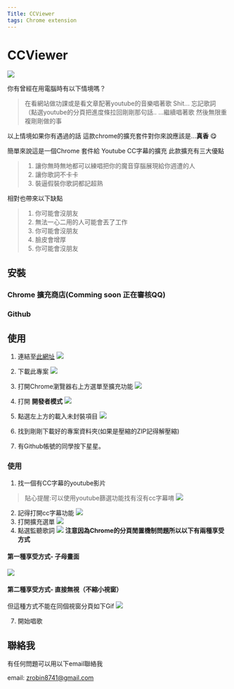 ```yaml
---
Title: CCViewer
tags: Chrome extension
---
```


# CCViewer
![](https://i.imgur.com/MnWUIu4.png)


你有曾經在用電腦時有以下情境嗎？

> 在看網站做功課或是看文章配著youtube的音樂唱著歌
> Shit... 忘記歌詞 （點選youtube的分頁把進度條拉回剛剛那句話..
> ...繼續唱著歌 然後無限重複剛剛做的事 
> 
以上情境如果你有遇過的話
這款chrome的擴充套件對你來說應該是...**真香** :yum: 

簡單來說這是一個Chrome 套件給 Youtube CC字幕的擴充
此款擴充有三大優點
> 1. 讓你無時無地都可以練唱把你的魔音穿腦展現給你週遭的人
> 2. 讓你歌詞不卡卡
> 3. 裝逼假裝你歌詞都記超熟

相對也帶來以下缺點
> 1. 你可能會沒朋友
> 2. 無法一心二用的人可能會丟了工作
> 3. 你可能會沒朋友
> 4. 臉皮會增厚
> 5. 你可能會沒朋友

## 安裝
### Chrome 擴充商店(Comming soon 正在審核QQ)

### Github


## 使用
1. 連結至[此網址](https://github.com/aiyu666/CCViewer)
![](https://i.imgur.com/L3pzwN7.png)

2. 下載此專案
![](https://i.imgur.com/KGZV0Kl.png)

3. 打開Chrome瀏覽器右上方選單至擴充功能
![](https://i.imgur.com/mVJdalY.png)

4. 打開 **開發者模式**
![](https://i.imgur.com/rCBsY6E.png)

5. 點選左上方的載入未封裝項目
![](https://i.imgur.com/VMsPOnG.png)

6. 找到剛剛下載好的專案資料夾(如果是壓縮的ZIP記得解壓縮)
7. 有Github帳號的同學按下星星。

### 使用
1. 找一個有CC字幕的youtube影片
> 貼心提醒:可以使用youtube篩選功能找有沒有cc字幕唷
![](https://i.imgur.com/JYgbxDV.png)
2. 記得打開cc字幕功能
![](https://i.imgur.com/ge96wwA.png)
4. 打開擴充選單
![](https://i.imgur.com/63rphIR.png)
5. 點選監聽歌詞
![](https://i.imgur.com/HEKaRTx.png)
**注意因為Chrome的分頁閒置機制問題所以以下有兩種享受方式**
#### 第一種享受方式- 子母畫面
![](https://i.imgur.com/6Azs0bd.gif)

#### 第二種享受方式- 直接無視（不縮小視窗）
但這種方式不能在同個視窗分頁如下Gif
![](https://i.imgur.com/1ZPb9sz.gif)

7. 開始唱歌


## 聯絡我
有任何問題可以用以下email聯絡我

email: zrobin8741@gmail.com
